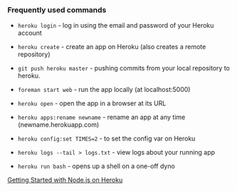 ### Frequently used commands

* ```heroku login``` - log in using the email and password of your Heroku account
* ```heroku create``` - create an app on Heroku (also creates a remote repository)
* ```git push heroku master``` - pushing commits from your local repository to heroku.
* ```foreman start web``` - run the app locally (at localhost:5000)

* ```heroku open``` - open the app in a browser at its URL
* ```heroku apps:rename newname``` - rename an app at any time (newname.herokuapp.com)
* ```heroku config:set TIMES=2``` - to set the config var on Heroku

* ```heroku logs --tail > logs.txt``` - view logs about your running app
* ```heroku run bash``` - opens up a shell on a one-off dyno

[Getting Started with Node.js on Heroku](https://devcenter.heroku.com/articles/getting-started-with-nodejs)